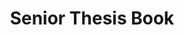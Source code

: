 ---
layout: layouts/post.njk
tags:
- work
title: Senior Thesis Book
medium: Medium - Print (Book) Design
software: Software Used - Photoshop and InDesign
featured_image: "/img/seniorthesisbook.jpeg"
description: Description - For my senior thesis, I chose to write about Veteran homelessness in Kansas City. I wanted to start off the book with staggering facts about homelessness in general.
support_images:
---